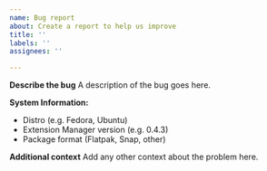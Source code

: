 ```yaml
---
name: Bug report
about: Create a report to help us improve
title: ''
labels: ''
assignees: ''

---
```


**Describe the bug**
A description of the bug goes here.

**System Information:**
 - Distro (e.g. Fedora, Ubuntu)
 - Extension Manager version (e.g. 0.4.3)
 - Package format (Flatpak, Snap, other)

**Additional context**
Add any other context about the problem here.
